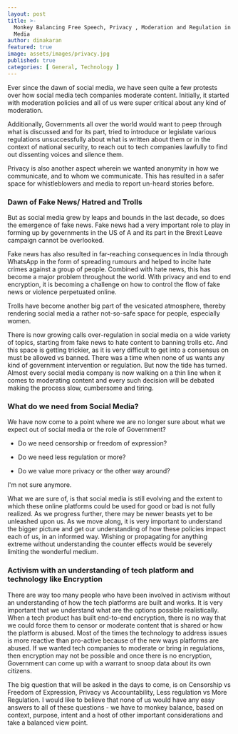 ```yaml
---
layout: post
title: >-
  Monkey Balancing Free Speech, Privacy , Moderation and Regulation in Social
  Media
author: dinakaran
featured: true
image: assets/images/privacy.jpg
published: true
categories: [ General, Technology ]
---
```

Ever since the dawn of social media, we have seen quite a few protests over how social media tech companies moderate content. Initially, it started with moderation policies and all of us were super critical about any kind of moderation. 

Additionally, Governments all over the world would want to peep through what is discussed and for its part, tried to introduce or legislate various regulations unsuccessfully about what is written about them or in the context of national security, to reach out to tech companies lawfully to find out dissenting voices and silence them. 

Privacy is also another aspect wherein we wanted anonymity in how we communicate, and to whom we communicate. This has resulted in a safer space for whistleblowers and media to report un-heard stories before.

### Dawn of Fake News/ Hatred and Trolls

But as social media grew by leaps and bounds in the last decade, so does the emergence of fake news. Fake news had a very important role to play in forming up by governments in the US of A and its part in the Brexit Leave campaign cannot be overlooked. 

Fake news has also resulted in far-reaching consequences in India through WhatsApp in the form of spreading rumours and helped to incite hate crimes against a group of people. Combined with hate news, this has become a major problem throughout the world. With privacy and end to end encryption, it is becoming a challenge on how to control the flow of fake news or violence perpetuated online.

Trolls have become another big part of the vesicated atmosphere, thereby rendering social media a rather not-so-safe space for people, especially women. 

There is now growing calls over-regulation in social media on a wide variety of topics, starting from fake news to hate content to banning trolls etc. And this space is getting trickier, as it is very difficult to get into a consensus on must be allowed vs banned. There was a time when none of us wants any kind of government intervention or regulation. But now the tide has turned. Almost every social media company is now walking on a thin line when it comes to moderating content and every such decision will be debated making the process slow, cumbersome and tiring.

### What do we need from Social Media?

We have now come to a point where we are no longer sure about what we expect out of social media or the role of Government?

- Do we need censorship or freedom of expression? 
 
- Do we need less regulation or more? 

- Do we value more privacy or the other way around?

I'm not sure anymore.

What we are sure of, is that social media is still evolving and the extent to which these online platforms could be used for good or bad is not fully realized. As we progress further, there may be newer beasts yet to be unleashed upon us. As we move along, it is very important to understand the bigger picture and get our understanding of how these policies impact each of us, in an informed way. Wishing or propagating for anything extreme without understanding the counter effects would be severely limiting the wonderful medium. 

### Activism with an understanding of tech platform and technology like Encryption

There are way too many people who have been involved in activism without an understanding of how the tech platforms are built and works. It is very important that we understand what are the options possible realistically. When a tech product has built end-to-end encryption, there is no way that we could force them to censor or moderate content that is shared or how the platform is abused. Most of the times the technology to address issues is more reactive than pro-active because of the new ways platforms are abused. If we wanted tech companies to moderate or bring in regulations, then encryption may not be possible and once there is no encryption, Government can come up with a warrant to snoop data about its own citizens. 

The big question that will be asked in the days to come, is on Censorship vs Freedom of Expression, Privacy vs Accountability, Less regulation vs More Regulation. I would like to believe that none of us would have any easy answers to all of these questions - we have to monkey balance, based on context, purpose, intent and a host of other important considerations and take a balanced view point.
